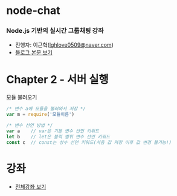 # node-chat
### Node.js 기반의 실시간 그룹채팅 강좌
- 진행자: 이근혁(lghlove0509@naver.com)
- [블로그 본문 보기](http://codevkr.tistory.com/59)

# Chapter 2 - 서버 실행
모듈 불러오기
```javascript
/* 변수 a에 모듈을 불러와서 저장 */
var m = require('모듈이름')

/* 변수 선언 방법 */
var a    // var은 기본 변수 선언 키워드
let b    // let은 블럭 범위 변수 선언 키워드
const c  // const는 상수 선언 키워드(처음 값 저장 이후 값 변경 불가능!)
```


# 강좌
- [전체강좌 보기](https://github.com/leegeunhyeok/node-chat/blob/master/README.md)
